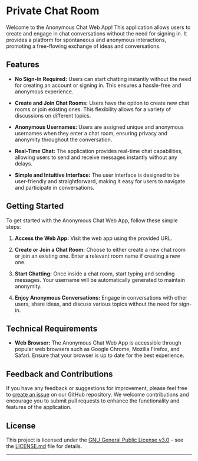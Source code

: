 # Private Chat Room

Welcome to the Anonymous Chat Web App! This application allows users to create and engage in chat conversations without the need for signing in. It provides a platform for spontaneous and anonymous interactions, promoting a free-flowing exchange of ideas and conversations.

## Features

- **No Sign-In Required:** Users can start chatting instantly without the need for creating an account or signing in. This ensures a hassle-free and anonymous experience.

- **Create and Join Chat Rooms:** Users have the option to create new chat rooms or join existing ones. This flexibility allows for a variety of discussions on different topics.

- **Anonymous Usernames:** Users are assigned unique and anonymous usernames when they enter a chat room, ensuring privacy and anonymity throughout the conversation.

- **Real-Time Chat:** The application provides real-time chat capabilities, allowing users to send and receive messages instantly without any delays.

- **Simple and Intuitive Interface:** The user interface is designed to be user-friendly and straightforward, making it easy for users to navigate and participate in conversations.

## Getting Started 

To get started with the Anonymous Chat Web App, follow these simple steps:

1. **Access the Web App:** Visit the web app using the provided URL.

2. **Create or Join a Chat Room:** Choose to either create a new chat room or join an existing one. Enter a relevant room name if creating a new one.

3. **Start Chatting:** Once inside a chat room, start typing and sending messages. Your username will be automatically generated to maintain anonymity.

4. **Enjoy Anonymous Conversations:** Engage in conversations with other users, share ideas, and discuss various topics without the need for sign-in.

## Technical Requirements

- **Web Browser:** The Anonymous Chat Web App is accessible through popular web browsers such as Google Chrome, Mozilla Firefox, and Safari. Ensure that your browser is up to date for the best experience.

## Feedback and Contributions

If you have any feedback or suggestions for improvement, please feel free to [create an issue](https://github.com/Gopinath-08/Chat/issues) on our GitHub repository. We welcome contributions and encourage you to submit pull requests to enhance the functionality and features of the application.

## License

This project is licensed under the [GNU General Public License v3.0](https://github.com/Gopinath-08/Chat/blob/main/LICENSE) - see the [LICENSE.md](https://github.com/Gopinath-08/Chat/blob/main/LICENSE) file for details.

---

